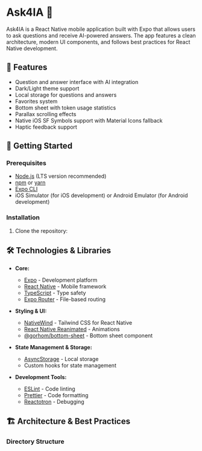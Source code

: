 # Ask4IA 🤖

Ask4IA is a React Native mobile application built with Expo that allows users to ask questions and receive AI-powered answers. The app features a clean architecture, modern UI components, and follows best practices for React Native development.

## 🌟 Features

- Question and answer interface with AI integration
- Dark/Light theme support
- Local storage for questions and answers
- Favorites system
- Bottom sheet with token usage statistics
- Parallax scrolling effects
- Native iOS SF Symbols support with Material Icons fallback
- Haptic feedback support

## 🚀 Getting Started

### Prerequisites

- [Node.js](https://nodejs.org/) (LTS version recommended)
- [npm](https://www.npmjs.com/) or [yarn](https://yarnpkg.com/)
- [Expo CLI](https://docs.expo.dev/get-started/installation/)
- iOS Simulator (for iOS development) or Android Emulator (for Android development)

### Installation

1. Clone the repository:

## 🛠️ Technologies & Libraries

- **Core:**

  - [Expo](https://expo.dev/) - Development platform
  - [React Native](https://reactnative.dev/) - Mobile framework
  - [TypeScript](https://www.typescriptlang.org/) - Type safety
  - [Expo Router](https://docs.expo.dev/router/introduction/) - File-based routing

- **Styling & UI:**

  - [NativeWind](https://www.nativewind.dev/) - Tailwind CSS for React Native
  - [React Native Reanimated](https://docs.swmansion.com/react-native-reanimated/) - Animations
  - [@gorhom/bottom-sheet](https://gorhom.github.io/react-native-bottom-sheet/) - Bottom sheet component

- **State Management & Storage:**

  - [AsyncStorage](https://react-native-async-storage.github.io/async-storage/) - Local storage
  - Custom hooks for state management

- **Development Tools:**
  - [ESLint](https://eslint.org/) - Code linting
  - [Prettier](https://prettier.io/) - Code formatting
  - [Reactotron](https://github.com/infinitered/reactotron) - Debugging

## 🏗️ Architecture & Best Practices

### Directory Structure
